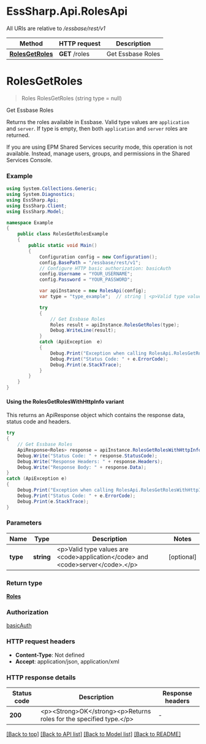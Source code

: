 # EssSharp.Api.RolesApi

All URIs are relative to */essbase/rest/v1*

| Method | HTTP request | Description |
|--------|--------------|-------------|
| [**RolesGetRoles**](RolesApi.md#rolesgetroles) | **GET** /roles | Get Essbase Roles |

<a id="rolesgetroles"></a>
# **RolesGetRoles**
> Roles RolesGetRoles (string type = null)

Get Essbase Roles

<p>Returns the roles available in Essbase. Valid type values are <code>application</code> and <code>server</code>. If type is empty, then both <code>application</code> and <code>server</code> roles are returned.</p> <p>If you are using EPM Shared Services security mode, this operation is not available. Instead, manage users, groups, and permissions in the Shared Services Console.</p>

### Example
```csharp
using System.Collections.Generic;
using System.Diagnostics;
using EssSharp.Api;
using EssSharp.Client;
using EssSharp.Model;

namespace Example
{
    public class RolesGetRolesExample
    {
        public static void Main()
        {
            Configuration config = new Configuration();
            config.BasePath = "/essbase/rest/v1";
            // Configure HTTP basic authorization: basicAuth
            config.Username = "YOUR_USERNAME";
            config.Password = "YOUR_PASSWORD";

            var apiInstance = new RolesApi(config);
            var type = "type_example";  // string | <p>Valid type values are <code>application</code> and <code>server</code>.</p> (optional) 

            try
            {
                // Get Essbase Roles
                Roles result = apiInstance.RolesGetRoles(type);
                Debug.WriteLine(result);
            }
            catch (ApiException  e)
            {
                Debug.Print("Exception when calling RolesApi.RolesGetRoles: " + e.Message);
                Debug.Print("Status Code: " + e.ErrorCode);
                Debug.Print(e.StackTrace);
            }
        }
    }
}
```

#### Using the RolesGetRolesWithHttpInfo variant
This returns an ApiResponse object which contains the response data, status code and headers.

```csharp
try
{
    // Get Essbase Roles
    ApiResponse<Roles> response = apiInstance.RolesGetRolesWithHttpInfo(type);
    Debug.Write("Status Code: " + response.StatusCode);
    Debug.Write("Response Headers: " + response.Headers);
    Debug.Write("Response Body: " + response.Data);
}
catch (ApiException e)
{
    Debug.Print("Exception when calling RolesApi.RolesGetRolesWithHttpInfo: " + e.Message);
    Debug.Print("Status Code: " + e.ErrorCode);
    Debug.Print(e.StackTrace);
}
```

### Parameters

| Name | Type | Description | Notes |
|------|------|-------------|-------|
| **type** | **string** | &lt;p&gt;Valid type values are &lt;code&gt;application&lt;/code&gt; and &lt;code&gt;server&lt;/code&gt;.&lt;/p&gt; | [optional]  |

### Return type

[**Roles**](Roles.md)

### Authorization

[basicAuth](../README.md#basicAuth)

### HTTP request headers

 - **Content-Type**: Not defined
 - **Accept**: application/json, application/xml


### HTTP response details
| Status code | Description | Response headers |
|-------------|-------------|------------------|
| **200** | &lt;p&gt;&lt;Strong&gt;OK&lt;/strong&gt;&lt;p&gt;Returns roles for the specified type.&lt;/p&gt; |  -  |

[[Back to top]](#) [[Back to API list]](../README.md#documentation-for-api-endpoints) [[Back to Model list]](../README.md#documentation-for-models) [[Back to README]](../README.md)

